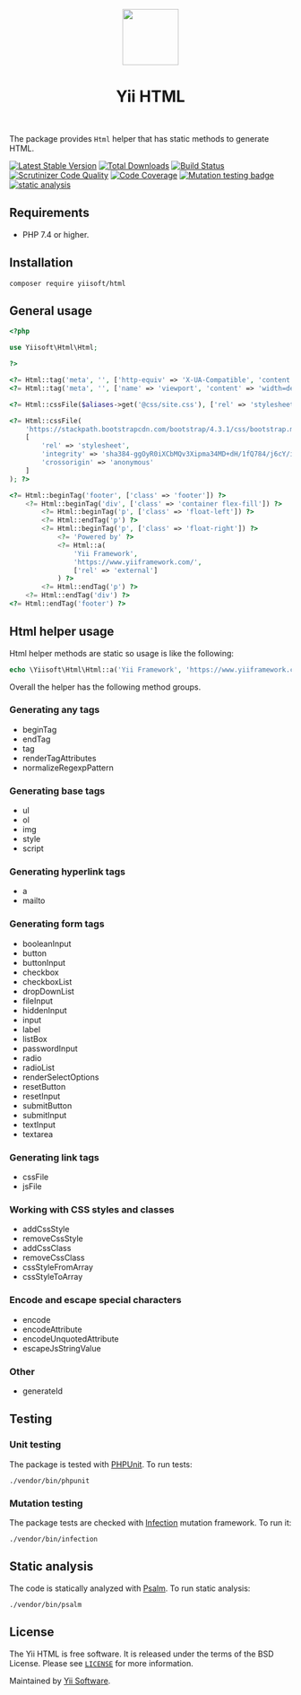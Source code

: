 <p align="center">
    <a href="https://github.com/yiisoft" target="_blank">
        <img src="https://avatars0.githubusercontent.com/u/993323" height="100px">
    </a>
    <h1 align="center">Yii HTML</h1>
    <br>
</p>

The package provides `Html` helper that has static methods to generate HTML.  

[![Latest Stable Version](https://poser.pugx.org/yiisoft/html/v/stable.png)](https://packagist.org/packages/yiisoft/html)
[![Total Downloads](https://poser.pugx.org/yiisoft/html/downloads.png)](https://packagist.org/packages/yiisoft/html)
[![Build Status](https://github.com/yiisoft/html/workflows/build/badge.svg)](https://github.com/yiisoft/html/actions)
[![Scrutinizer Code Quality](https://scrutinizer-ci.com/g/yiisoft/html/badges/quality-score.png?b=master)](https://scrutinizer-ci.com/g/yiisoft/html/?branch=master)
[![Code Coverage](https://scrutinizer-ci.com/g/yiisoft/html/badges/coverage.png?b=master)](https://scrutinizer-ci.com/g/yiisoft/html/?branch=master)
[![Mutation testing badge](https://img.shields.io/endpoint?style=flat&url=https%3A%2F%2Fbadge-api.stryker-mutator.io%2Fgithub.com%2Fyiisoft%2Fhtml%2Fmaster)](https://dashboard.stryker-mutator.io/reports/github.com/yiisoft/html/master)
[![static analysis](https://github.com/yiisoft/html/workflows/static%20analysis/badge.svg)](https://github.com/yiisoft/html/actions?query=workflow%3A%22static+analysis%22)

## Requirements

- PHP 7.4 or higher.

## Installation

```
composer require yiisoft/html
```

## General usage

```php
<?php

use Yiisoft\Html\Html;

?>

<?= Html::tag('meta', '', ['http-equiv' => 'X-UA-Compatible', 'content' => 'IE=edge']) ?>
<?= Html::tag('meta', '', ['name' => 'viewport', 'content' => 'width=device-width, initial-scale=1']) ?>

<?= Html::cssFile($aliases->get('@css/site.css'), ['rel' => 'stylesheet']); ?>

<?= Html::cssFile(
    'https://stackpath.bootstrapcdn.com/bootstrap/4.3.1/css/bootstrap.min.css',
    [
        'rel' => 'stylesheet',
        'integrity' => 'sha384-ggOyR0iXCbMQv3Xipma34MD+dH/1fQ784/j6cY/iJTQUOhcWr7x9JvoRxT2MZw1T',
        'crossorigin' => 'anonymous'
    ]
); ?>

<?= Html::beginTag('footer', ['class' => 'footer']) ?>
    <?= Html::beginTag('div', ['class' => 'container flex-fill']) ?>
        <?= Html::beginTag('p', ['class' => 'float-left']) ?>
        <?= Html::endTag('p') ?>
        <?= Html::beginTag('p', ['class' => 'float-right']) ?>
            <?= 'Powered by' ?>
            <?= Html::a(
                'Yii Framework',
                'https://www.yiiframework.com/',
                ['rel' => 'external']
            ) ?>
        <?= Html::endTag('p') ?>
    <?= Html::endTag('div') ?>
<?= Html::endTag('footer') ?>
```

## Html helper usage

Html helper methods are static so usage is like the following:

```php
echo \Yiisoft\Html\Html::a('Yii Framework', 'https://www.yiiframework.com/') ?>
```

Overall the helper has the following method groups.

### Generating any tags

- beginTag
- endTag
- tag
- renderTagAttributes
- normalizeRegexpPattern

### Generating base tags

- ul
- ol
- img
- style
- script

### Generating hyperlink tags

- a
- mailto

### Generating form tags

- booleanInput
- button
- buttonInput
- checkbox
- checkboxList
- dropDownList
- fileInput
- hiddenInput
- input
- label
- listBox
- passwordInput
- radio
- radioList
- renderSelectOptions
- resetButton
- resetInput
- submitButton
- submitInput
- textInput
- textarea

### Generating link tags

- cssFile
- jsFile

### Working with CSS styles and classes

- addCssStyle
- removeCssStyle
- addCssClass
- removeCssClass
- cssStyleFromArray
- cssStyleToArray

### Encode and escape special characters

- encode
- encodeAttribute
- encodeUnquotedAttribute
- escapeJsStringValue

### Other

- generateId

## Testing

### Unit testing

The package is tested with [PHPUnit](https://phpunit.de/). To run tests:

```
./vendor/bin/phpunit
```

### Mutation testing

The package tests are checked with [Infection](https://infection.github.io/) mutation framework. To run it:

```
./vendor/bin/infection
```

## Static analysis

The code is statically analyzed with [Psalm](https://psalm.dev/). To run static analysis:

```
./vendor/bin/psalm
```

## License

The Yii HTML is free software. It is released under the terms of the BSD License.
Please see [`LICENSE`](./LICENSE.md) for more information.

Maintained by [Yii Software](https://www.yiiframework.com/).
